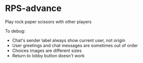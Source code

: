 # RPS-advance

Play rock paper scissors with other players

To debug:
- Chat's sender label always show current user, not origin
- User greetings and chat messages are sometimes out of order
- Choices images are different sizes
- Return to lobby button doesn't work